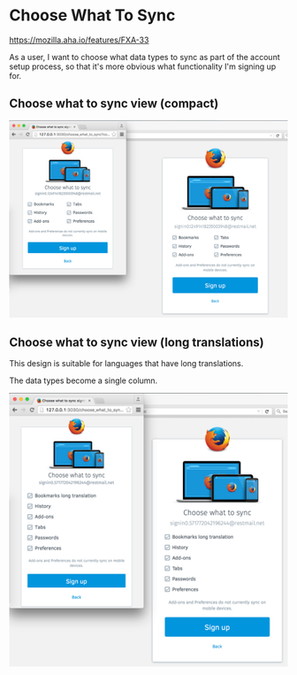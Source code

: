 
Choose What To Sync
======================

https://mozilla.aha.io/features/FXA-33

As a user, I want to choose what data types to sync as part
 of the account setup process, so that it's more obvious what
 functionality I'm signing up for.

## Choose what to sync view (compact)

![](design1-compact.png)

## Choose what to sync view (long translations)

This design is suitable for languages that have long translations. 

The data types become a single column. 

![](design1-translation.png)

